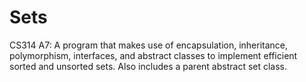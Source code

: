 # Sets
CS314 A7: A program that makes use of encapsulation, inheritance, polymorphism, interfaces, and abstract classes to implement efficient sorted and unsorted sets. Also includes a parent abstract set class. 
